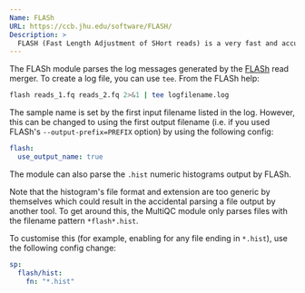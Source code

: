 ```yaml
---
Name: FLASh
URL: https://ccb.jhu.edu/software/FLASH/
Description: >
  FLASH (Fast Length Adjustment of SHort reads) is a very fast and accurate software tool to merge paired-end reads from NGS data.
---
```


The FLASh module parses the log messages generated by the [FLASh](https://ccb.jhu.edu/software/FLASH/) read merger. To create a log file, you can use `tee`. From the FLASh help:

```bash
flash reads_1.fq reads_2.fq 2>&1 | tee logfilename.log
```

The sample name is set by the first input filename listed in the log. However, this can be changed to using the first output filename (i.e. if you used FLASh's `--output-prefix=PREFIX` option) by using the following config:

```yaml
flash:
  use_output_name: true
```

The module can also parse the `.hist` numeric histograms output by FLASh.

Note that the histogram's file format and extension are too generic by themselves which could result in the accidental parsing a file output by another tool. To get around this, the MultiQC module only parses files with the filename pattern `*flash*.hist`.

To customise this (for example, enabling for any file ending in `*.hist`), use the following config change:

```yaml
sp:
  flash/hist:
    fn: "*.hist"
```
